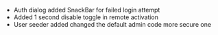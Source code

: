 <ul>
    <li>Auth dialog added SnackBar for failed login attempt</li>
    <li>Added 1 second disable toggle in remote activation</li>
    <li>User seeder added changed the default admin code more secure one</li>
</ul>